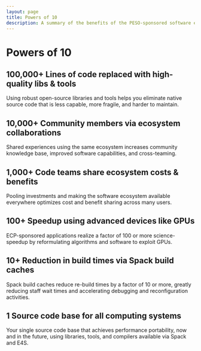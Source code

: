 ```yaml
---
layout: page
title: Powers of 10
description: A summary of the benefits of the PESO-sponsored software ecosystem
---
```

# Powers of 10

## **100,000+** Lines of code replaced with high-quality libs & tools
Using robust open-source libraries and tools helps you eliminate native source code that is less capable, more fragile, and harder to maintain.

## **10,000+** Community members via ecosystem collaborations
Shared experiences using the same ecosystem increases community knowledge base, improved software capabilities, and cross-teaming.

## **1,000+** Code teams share ecosystem costs & benefits
Pooling investments and making the software ecosystem available everywhere optimizes cost and benefit sharing across many users.

## **100+** Speedup using advanced devices like GPUs
ECP-sponsored applications realize a factor of 100 or more science-speedup by reformulating algorithms and software to exploit GPUs.

## **10+** Reduction in build times via Spack build caches
Spack build caches reduce re-build times by a factor of 10 or more, greatly reducing staff wait times and accelerating debugging and reconfiguration activities.

## **1** Source code base for all computing systems
Your single source code base that achieves performance portability, now and in the future, using libraries, tools, and compilers available via Spack and E4S.